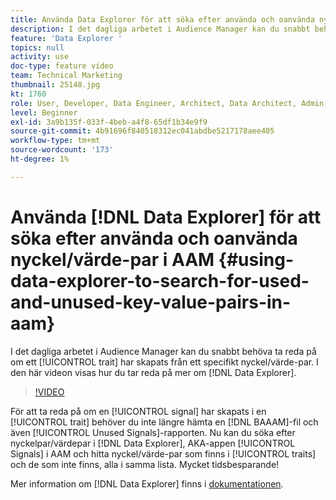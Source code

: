 ```yaml
---
title: Använda Data Explorer för att söka efter använda och oanvända nyckel-/värdepar i AAM
description: I det dagliga arbetet i Audience Manager kan du snabbt behöva ta reda på om ett visst drag har skapats från ett visst nyckel/värde-par. Den här videon visar hur du tar reda på mer om Data Explorer.
feature: 'Data Explorer '
topics: null
activity: use
doc-type: feature video
team: Technical Marketing
thumbnail: 25148.jpg
kt: 1760
role: User, Developer, Data Engineer, Architect, Data Architect, Admin, Leader
level: Beginner
exl-id: 3a9b135f-033f-4beb-a4f8-65df1b34e9f9
source-git-commit: 4b91696f840518312ec041abdbe5217178aee405
workflow-type: tm+mt
source-wordcount: '173'
ht-degree: 1%

---
```


# Använda [!DNL Data Explorer] för att söka efter använda och oanvända nyckel/värde-par i AAM {#using-data-explorer-to-search-for-used-and-unused-key-value-pairs-in-aam}

I det dagliga arbetet i Audience Manager kan du snabbt behöva ta reda på om ett [!UICONTROL trait] har skapats från ett specifikt nyckel/värde-par. I den här videon visas hur du tar reda på mer om [!DNL Data Explorer].

>[!VIDEO](https://video.tv.adobe.com/v/25148/?quality=12)

För att ta reda på om en [!UICONTROL signal] har skapats i en [!UICONTROL trait] behöver du inte längre hämta en [!DNL BAAAM]-fil och även [!UICONTROL Unused Signals]-rapporten. Nu kan du söka efter nyckelpar/värdepar i [!DNL Data Explorer], AKA-appen [!UICONTROL Signals] i AAM och hitta nyckel/värde-par som finns i [!UICONTROL traits] och de som inte finns, alla i samma lista. Mycket tidsbesparande!

Mer information om [!DNL Data Explorer] finns i [dokumentationen](https://experiencecloud.adobe.com/resources/help/en_US/aam/data-explorer.html).
